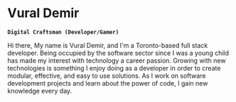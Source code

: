 # Vural Demir

**`Digital Craftsman (Developer/Gamer)`**

Hi there, My name is Vural Demir, and I'm a Toronto-based full stack developer. Being occupied by the software sector since I was a young child has made my interest with technology a career passion. Growing with new technologies is something I enjoy doing as a developer in order to create modular, effective, and easy to use solutions. As I work on software development projects and learn about the power of code, I gain new knowledge every day.

<p align="left"›
‹a href="https://www.instagram.com/vuraldez/"›
<img alt="Instagram Fallowers" title="Subscribe to my YouTube channel" src="https://custom-icon-badges.demolab.com/youtube/channel/
subscribers/UC2WHjPDvbE60328n17ZGcfg? color=>23E05044&label=SUBSCRIBE&
logo-video&logoColor.white&style.for-the-badge&labelColor=CE4630*/></

